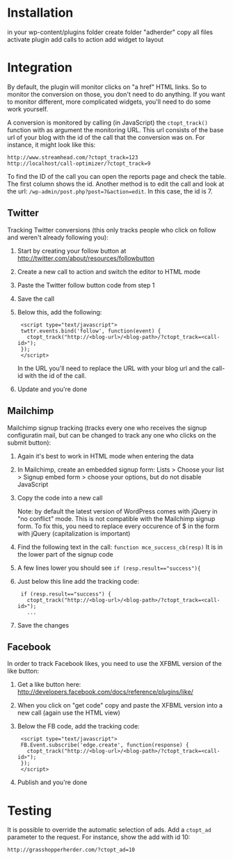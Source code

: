 Installation
============

in your wp-content/plugins folder
create folder "adherder"
copy all files
activate plugin
add calls to action
add widget to layout

Integration
===========

By default, the plugin will monitor clicks on "a href" HTML links. So to monitor the conversion on those, you don't need to do anything. If you want to monitor different, more complicated widgets, you'll need to do some work yourself.

A conversion is monitored by calling (in JavaScript) the `ctopt_track()` function with as argument the monitoring URL. This url consists of the base url of your blog with the id of the call that the conversion was on. For instance, it might look like this:

    http://www.streamhead.com/?ctopt_track=123
    http://localhost/call-optimizer/?ctopt_track=9

To find the ID of the call you can open the reports page and check the table. The first column shows the id. Another method is to edit the call and look at the url: `/wp-admin/post.php?post=7&action=edit`. In this case, the id is 7.

Twitter
-------

Tracking Twitter conversions (this only tracks people who click on follow and weren't already following you):

1. Start by creating your follow button at http://twitter.com/about/resources/followbutton
2. Create a new call to action and switch the editor to HTML mode
3. Paste the Twitter follow button code from step 1
4. Save the call
5. Below this, add the following:

        <script type="text/javascript">
        twttr.events.bind('follow', function(event) {
          ctopt_track("http://<blog-url>/<blog-path>/?ctopt_track=<call-id>");
        });
        </script>

    In the URL you'll need to replace the URL with your blog url and the call-id with the id of the call.
6. Update and you're done

Mailchimp
---------

Mailchimp signup tracking (tracks every one who receives the signup configuratin mail, but can be changed to track any one who clicks on the submit button):

1. Again it's best to work in HTML mode when entering the data
2. In Mailchimp, create an embedded signup form: Lists > Choose your list > Signup embed form > choose your options, but do not disable JavaScript
3. Copy the code into a new call

    Note: by default the latest version of WordPress comes with jQuery in "no conflict" mode. This is not compatible with the Mailchimp signup form. To fix this, you need to replace every occurence of $ in the form with jQuery (capitalization is important)
4. Find the following text in the call: `function mce_success_cb(resp)` It is in the lower part of the signup code
5. A few lines lower you should see `if (resp.result=="success"){`
6. Just below this line add the tracking code:

        if (resp.result=="success") {
          ctopt_track("http://<blog-url>/<blog-path>/?ctopt_track=<call-id>");
          ...

7. Save the changes

Facebook
--------

In order to track Facebook likes, you need to use the XFBML version of the like button:

1. Get a like button here: http://developers.facebook.com/docs/reference/plugins/like/
2. When you click on "get code" copy and paste the XFBML version into a new call (again use the HTML view)
3. Below the FB code, add the tracking code:

        <script type="text/javascript">
        FB.Event.subscribe('edge.create', function(response) {
          ctopt_track("http://<blog-url>/<blog-path>/?ctopt_track=<call-id>");
        });
        </script>

4. Publish and you're done

Testing
=======

It is possible to override the automatic selection of ads. Add a `ctopt_ad` parameter to the request. For instance, show the add with id 10:

    http://grasshopperherder.com/?ctopt_ad=10

